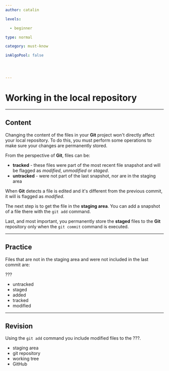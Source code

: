 ```yaml
---
author: catalin

levels:

  - beginner

type: normal

category: must-know

inAlgoPool: false




---
```


# Working in the local repository

---
## Content

Changing the content of the files in your **Git** project won't directly affect your local repository. To do this, you must perform some operations to make sure your changes are permanently stored.

From the perspective of **Git**, files can be:
- **tracked** - these files were part of the most recent file snapshot and will be flagged as _modified_, _unmodified_ or _staged_. 
- **untracked** - were not part of the last snapshot, nor are in the staging area

When **Git** detects a file is edited and it's different from the previous commit, it will is flagged as _modified_.

The next step is to get the file in the **staging area**. You can add a snapshot of a file there with the `git add` command.

Last, and most important, you permanently store the **staged** files to the **Git** repository only when the `git commit` command is executed.

---
## Practice

Files that are not in the staging area and were not included in the last commit are:

???


* untracked
* staged
* added
* tracked
* modified

---
## Revision

Using the `git add` command you include modified files to the ???.


* staging area
* git repository
* working tree
* GitHub

 
